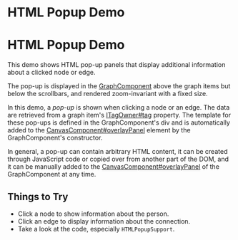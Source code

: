 <!--
 //////////////////////////////////////////////////////////////////////////////
 // @license
 // This file is part of yFiles for HTML 2.6.
 // Use is subject to license terms.
 //
 // Copyright (c) 2000-2024 by yWorks GmbH, Vor dem Kreuzberg 28,
 // 72070 Tuebingen, Germany. All rights reserved.
 //
 //////////////////////////////////////////////////////////////////////////////
-->
# HTML Popup Demo

# HTML Popup Demo

This demo shows HTML pop-up panels that display additional information about a clicked node or edge.

The pop-up is displayed in the [GraphComponent](https://docs.yworks.com/yfileshtml/#/api/GraphComponent) above the graph items but below the scrollbars, and rendered zoom-invariant with a fixed size.

In this demo, a _pop-up_ is shown when clicking a node or an edge. The data are retrieved from a graph item's [ITagOwner#tag](https://docs.yworks.com/yfileshtml/#/api/ITagOwner#tag) property. The template for these pop-ups is defined in the GraphComponent's div and is automatically added to the [CanvasComponent#overlayPanel](https://docs.yworks.com/yfileshtml/#/api/CanvasComponent#overlayPanel) element by the GraphComponent's constructor.

In general, a pop-up can contain arbitrary HTML content, it can be created through JavaScript code or copied over from another part of the DOM, and it can be manually added to the [CanvasComponent#overlayPanel](https://docs.yworks.com/yfileshtml/#/api/CanvasComponent#overlayPanel) of the GraphComponent at any time.

## Things to Try

- Click a node to show information about the person.
- Click an edge to display information about the connection.
- Take a look at the code, especially `HTMLPopupSupport`.
